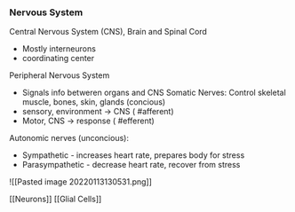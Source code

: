 ### Nervous System
Central Nervous System (CNS), Brain and Spinal Cord
- Mostly interneurons
- coordinating center


Peripheral Nervous System
- Signals info betweren organs and CNS
Somatic Nerves: Control skeletal muscle, bones, skin, glands (concious)
- sensory, environment -> CNS ( #afferent)
- Motor, CNS -> response ( #efferent)

Autonomic nerves (unconcious):
- Sympathetic - increases heart rate, prepares body for stress
- Parasympathetic - decrease heart rate, recover from stress

![[Pasted image 20220113130531.png]]

[[Neurons]]
[[Glial Cells]]